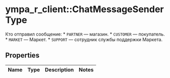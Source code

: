 # ympa_r_client::ChatMessageSenderType

Кто отправил сообщение:  * `PARTNER` — магазин. * `CUSTOMER` — покупатель. * `MARKET` — Маркет. * `SUPPORT` — сотрудник службы поддержки Маркета. 

## Properties
Name | Type | Description | Notes
------------ | ------------- | ------------- | -------------


